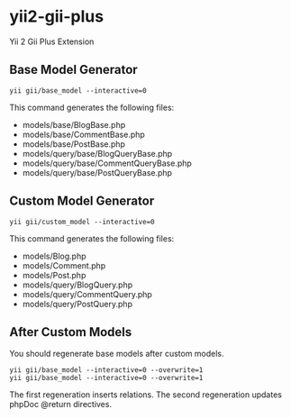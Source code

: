 # yii2-gii-plus

Yii 2 Gii Plus Extension

## Base Model Generator

```
yii gii/base_model --interactive=0
```
This command generates the following files:

* models/base/BlogBase.php
* models/base/CommentBase.php
* models/base/PostBase.php
* models/query/base/BlogQueryBase.php
* models/query/base/CommentQueryBase.php
* models/query/base/PostQueryBase.php

## Custom Model Generator

```
yii gii/custom_model --interactive=0
```
This command generates the following files:

* models/Blog.php
* models/Comment.php
* models/Post.php
* models/query/BlogQuery.php
* models/query/CommentQuery.php
* models/query/PostQuery.php

## After Custom Models

You should regenerate base models after custom models.
```
yii gii/base_model --interactive=0 --overwrite=1
yii gii/base_model --interactive=0 --overwrite=1
```
The first regeneration inserts relations. The second regeneration updates phpDoc @return directives.
